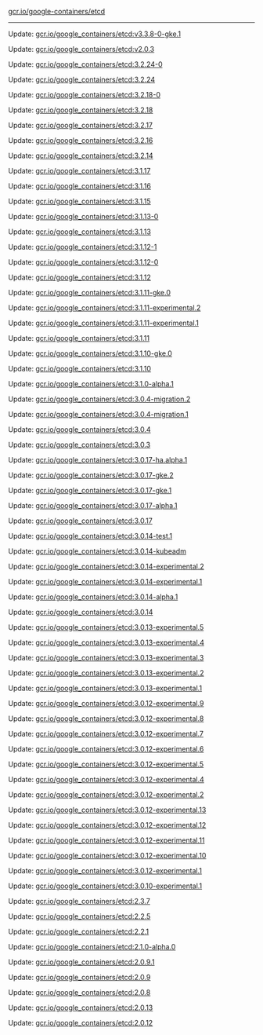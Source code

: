 [gcr.io/google-containers/etcd](https://hub.docker.com/r/cruse/etcd/tags/) 

----
Update: [gcr.io/google_containers/etcd:v3.3.8-0-gke.1](https://hub.docker.com/r/cruse/etcd/tags/)

Update: [gcr.io/google_containers/etcd:v2.0.3](https://hub.docker.com/r/cruse/etcd/tags/)

Update: [gcr.io/google_containers/etcd:3.2.24-0](https://hub.docker.com/r/cruse/etcd/tags/)

Update: [gcr.io/google_containers/etcd:3.2.24](https://hub.docker.com/r/cruse/etcd/tags/)

Update: [gcr.io/google_containers/etcd:3.2.18-0](https://hub.docker.com/r/cruse/etcd/tags/)

Update: [gcr.io/google_containers/etcd:3.2.18](https://hub.docker.com/r/cruse/etcd/tags/)

Update: [gcr.io/google_containers/etcd:3.2.17](https://hub.docker.com/r/cruse/etcd/tags/)

Update: [gcr.io/google_containers/etcd:3.2.16](https://hub.docker.com/r/cruse/etcd/tags/)

Update: [gcr.io/google_containers/etcd:3.2.14](https://hub.docker.com/r/cruse/etcd/tags/)

Update: [gcr.io/google_containers/etcd:3.1.17](https://hub.docker.com/r/cruse/etcd/tags/)

Update: [gcr.io/google_containers/etcd:3.1.16](https://hub.docker.com/r/cruse/etcd/tags/)

Update: [gcr.io/google_containers/etcd:3.1.15](https://hub.docker.com/r/cruse/etcd/tags/)

Update: [gcr.io/google_containers/etcd:3.1.13-0](https://hub.docker.com/r/cruse/etcd/tags/)

Update: [gcr.io/google_containers/etcd:3.1.13](https://hub.docker.com/r/cruse/etcd/tags/)

Update: [gcr.io/google_containers/etcd:3.1.12-1](https://hub.docker.com/r/cruse/etcd/tags/)

Update: [gcr.io/google_containers/etcd:3.1.12-0](https://hub.docker.com/r/cruse/etcd/tags/)

Update: [gcr.io/google_containers/etcd:3.1.12](https://hub.docker.com/r/cruse/etcd/tags/)

Update: [gcr.io/google_containers/etcd:3.1.11-gke.0](https://hub.docker.com/r/cruse/etcd/tags/)

Update: [gcr.io/google_containers/etcd:3.1.11-experimental.2](https://hub.docker.com/r/cruse/etcd/tags/)

Update: [gcr.io/google_containers/etcd:3.1.11-experimental.1](https://hub.docker.com/r/cruse/etcd/tags/)

Update: [gcr.io/google_containers/etcd:3.1.11](https://hub.docker.com/r/cruse/etcd/tags/)

Update: [gcr.io/google_containers/etcd:3.1.10-gke.0](https://hub.docker.com/r/cruse/etcd/tags/)

Update: [gcr.io/google_containers/etcd:3.1.10](https://hub.docker.com/r/cruse/etcd/tags/)

Update: [gcr.io/google_containers/etcd:3.1.0-alpha.1](https://hub.docker.com/r/cruse/etcd/tags/)

Update: [gcr.io/google_containers/etcd:3.0.4-migration.2](https://hub.docker.com/r/cruse/etcd/tags/)

Update: [gcr.io/google_containers/etcd:3.0.4-migration.1](https://hub.docker.com/r/cruse/etcd/tags/)

Update: [gcr.io/google_containers/etcd:3.0.4](https://hub.docker.com/r/cruse/etcd/tags/)

Update: [gcr.io/google_containers/etcd:3.0.3](https://hub.docker.com/r/cruse/etcd/tags/)

Update: [gcr.io/google_containers/etcd:3.0.17-ha.alpha.1](https://hub.docker.com/r/cruse/etcd/tags/)

Update: [gcr.io/google_containers/etcd:3.0.17-gke.2](https://hub.docker.com/r/cruse/etcd/tags/)

Update: [gcr.io/google_containers/etcd:3.0.17-gke.1](https://hub.docker.com/r/cruse/etcd/tags/)

Update: [gcr.io/google_containers/etcd:3.0.17-alpha.1](https://hub.docker.com/r/cruse/etcd/tags/)

Update: [gcr.io/google_containers/etcd:3.0.17](https://hub.docker.com/r/cruse/etcd/tags/)

Update: [gcr.io/google_containers/etcd:3.0.14-test.1](https://hub.docker.com/r/cruse/etcd/tags/)

Update: [gcr.io/google_containers/etcd:3.0.14-kubeadm](https://hub.docker.com/r/cruse/etcd/tags/)

Update: [gcr.io/google_containers/etcd:3.0.14-experimental.2](https://hub.docker.com/r/cruse/etcd/tags/)

Update: [gcr.io/google_containers/etcd:3.0.14-experimental.1](https://hub.docker.com/r/cruse/etcd/tags/)

Update: [gcr.io/google_containers/etcd:3.0.14-alpha.1](https://hub.docker.com/r/cruse/etcd/tags/)

Update: [gcr.io/google_containers/etcd:3.0.14](https://hub.docker.com/r/cruse/etcd/tags/)

Update: [gcr.io/google_containers/etcd:3.0.13-experimental.5](https://hub.docker.com/r/cruse/etcd/tags/)

Update: [gcr.io/google_containers/etcd:3.0.13-experimental.4](https://hub.docker.com/r/cruse/etcd/tags/)

Update: [gcr.io/google_containers/etcd:3.0.13-experimental.3](https://hub.docker.com/r/cruse/etcd/tags/)

Update: [gcr.io/google_containers/etcd:3.0.13-experimental.2](https://hub.docker.com/r/cruse/etcd/tags/)

Update: [gcr.io/google_containers/etcd:3.0.13-experimental.1](https://hub.docker.com/r/cruse/etcd/tags/)

Update: [gcr.io/google_containers/etcd:3.0.12-experimental.9](https://hub.docker.com/r/cruse/etcd/tags/)

Update: [gcr.io/google_containers/etcd:3.0.12-experimental.8](https://hub.docker.com/r/cruse/etcd/tags/)

Update: [gcr.io/google_containers/etcd:3.0.12-experimental.7](https://hub.docker.com/r/cruse/etcd/tags/)

Update: [gcr.io/google_containers/etcd:3.0.12-experimental.6](https://hub.docker.com/r/cruse/etcd/tags/)

Update: [gcr.io/google_containers/etcd:3.0.12-experimental.5](https://hub.docker.com/r/cruse/etcd/tags/)

Update: [gcr.io/google_containers/etcd:3.0.12-experimental.4](https://hub.docker.com/r/cruse/etcd/tags/)

Update: [gcr.io/google_containers/etcd:3.0.12-experimental.2](https://hub.docker.com/r/cruse/etcd/tags/)

Update: [gcr.io/google_containers/etcd:3.0.12-experimental.13](https://hub.docker.com/r/cruse/etcd/tags/)

Update: [gcr.io/google_containers/etcd:3.0.12-experimental.12](https://hub.docker.com/r/cruse/etcd/tags/)

Update: [gcr.io/google_containers/etcd:3.0.12-experimental.11](https://hub.docker.com/r/cruse/etcd/tags/)

Update: [gcr.io/google_containers/etcd:3.0.12-experimental.10](https://hub.docker.com/r/cruse/etcd/tags/)

Update: [gcr.io/google_containers/etcd:3.0.12-experimental.1](https://hub.docker.com/r/cruse/etcd/tags/)

Update: [gcr.io/google_containers/etcd:3.0.10-experimental.1](https://hub.docker.com/r/cruse/etcd/tags/)

Update: [gcr.io/google_containers/etcd:2.3.7](https://hub.docker.com/r/cruse/etcd/tags/)

Update: [gcr.io/google_containers/etcd:2.2.5](https://hub.docker.com/r/cruse/etcd/tags/)

Update: [gcr.io/google_containers/etcd:2.2.1](https://hub.docker.com/r/cruse/etcd/tags/)

Update: [gcr.io/google_containers/etcd:2.1.0-alpha.0](https://hub.docker.com/r/cruse/etcd/tags/)

Update: [gcr.io/google_containers/etcd:2.0.9.1](https://hub.docker.com/r/cruse/etcd/tags/)

Update: [gcr.io/google_containers/etcd:2.0.9](https://hub.docker.com/r/cruse/etcd/tags/)

Update: [gcr.io/google_containers/etcd:2.0.8](https://hub.docker.com/r/cruse/etcd/tags/)

Update: [gcr.io/google_containers/etcd:2.0.13](https://hub.docker.com/r/cruse/etcd/tags/)

Update: [gcr.io/google_containers/etcd:2.0.12](https://hub.docker.com/r/cruse/etcd/tags/)

